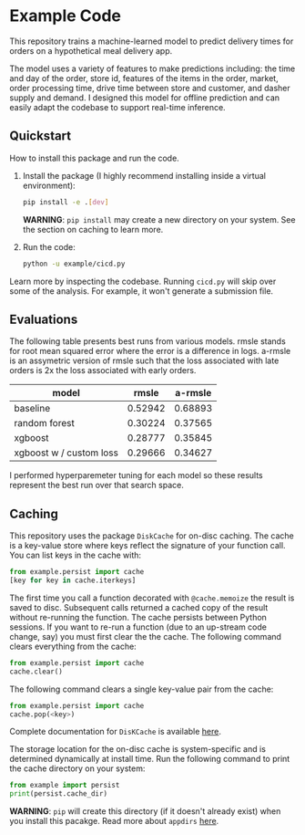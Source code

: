 Example Code
=======================

This repository trains a machine-learned model to predict delivery times for
orders on a hypothetical meal delivery app.

The model uses a variety of features to make predictions including: the
time and day of the order, store id, features of the items in the order,
market, order processing time, drive time between store and customer,
and dasher supply and demand.  I designed this model for offline prediction
and can easily adapt the codebase to support real-time inference.


Quickstart
----------

How to install this package and run the code.

1. Install the package (I highly recommend installing
inside a virtual environment):

    ```bash
    pip install -e .[dev]
    ```

    **WARNING**: `pip install` may create a new directory on your system.
    See the section on caching to learn more.


2. Run the code:

    ```bash
    python -u example/cicd.py
    ```

Learn more by inspecting the codebase.  Running `cicd.py` will skip over
some of the analysis.  For example, it won't generate a submission
file.


Evaluations
-----

The following table presents best runs from various models.  rmsle stands
for root mean squared error where the error is a difference in logs.  a-rmsle
is an assymetric version of rmsle such that the loss associated with late
orders is 2x the loss associated with early orders.


| model                   |  rmsle  | a-rmsle |
|-------------------------|---------|---------|
| baseline                | 0.52942 | 0.68893 |
| random forest           | 0.30224 | 0.37565 |
| xgboost                 | 0.28777 | 0.35845 |
| xgboost w / custom loss | 0.29666 | 0.34627 |


I performed hyperparemeter tuning for each model so these results
represent the best run over that search space.


Caching
----

This repository uses the package `DiskCache` for on-disc caching.  The cache is a
key-value store where keys reflect the signature of your function call.  You can
list keys in the cache with:

``` python
from example.persist import cache
[key for key in cache.iterkeys]
```

The first time you call a function decorated with `@cache.memoize` the result
is saved to disc.  Subsequent calls returned a cached copy of the result without
re-running the function.  The cache persists between Python sessions.  If you
want to re-run a function (due to an up-stream code change, say) you must
first clear the the cache.  The following command clears everything
from the cache:

``` python
from example.persist import cache
cache.clear()
```

The following command clears a single key-value pair from the cache:

``` python
from example.persist import cache
cache.pop(<key>)
```

Complete documentation for `DisKCache` is available
[here](http://www.grantjenks.com/docs/diskcache/api.html).

The storage location for the on-disc cache is system-specific and is
determined dynamically at install time.  Run the following command to
print the cache directory on your system:

``` python
from example import persist
print(persist.cache_dir)
```

**WARNING**: `pip` will create this directory (if it doesn't already exist)
when you install this pacakge.  Read more about `appdirs`
[here](https://github.com/ActiveState/appdirs).
